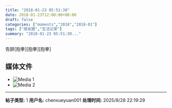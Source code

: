 ```yaml
---
title: "2018-01-23 05:51:38"
date: 2018-01-23T12:00:00+08:00
draft: false
categories: ["moments","2018","2018-01"]
tags: ["朋友圈","生活记录"]
summary: "2018-01-23 05:51:38..."
---
```


告辞[抱拳][抱拳][抱拳]

## 媒体文件

- ![Media 1](/Moments/photos/2018-01-23/201801230551380.jpg)
- ![Media 2](/Moments/photos/2018-01-23/201801230551381.jpg)

---

**帖子类型:** 1
**用户名:** chenxueyuan001
**处理时间:** 2025/8/28 22:19:29
